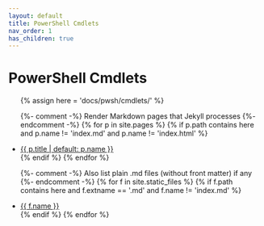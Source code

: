 ```yaml
---
layout: default
title: PowerShell Cmdlets
nav_order: 1
has_children: true
---
```


# PowerShell Cmdlets

<ul>
{% assign here = 'docs/pwsh/cmdlets/' %}

{%- comment -%} Render Markdown pages that Jekyll processes {%- endcomment -%}
{% for p in site.pages %}
  {% if p.path contains here and p.name != 'index.md' and p.name != 'index.html' %}
    <li><a href="{{ p.url | relative_url }}">{{ p.title | default: p.name }}</a></li>
  {% endif %}
{% endfor %}

{%- comment -%} Also list plain .md files (without front matter) if any {%- endcomment -%}
{% for f in site.static_files %}
  {% if f.path contains here and f.extname == '.md' and f.name != 'index.md' %}
    <li><a href="{{ f.path | relative_url }}">{{ f.name }}</a></li>
  {% endif %}
{% endfor %}
</ul>
